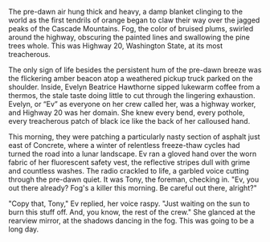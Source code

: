 The pre-dawn air hung thick and heavy, a damp blanket clinging to the world as the first tendrils of orange began to claw their way over the jagged peaks of the Cascade Mountains. Fog, the color of bruised plums, swirled around the highway, obscuring the painted lines and swallowing the pine trees whole. This was Highway 20, Washington State, at its most treacherous.

The only sign of life besides the persistent hum of the pre-dawn breeze was the flickering amber beacon atop a weathered pickup truck parked on the shoulder. Inside, Evelyn Beatrice Hawthorne sipped lukewarm coffee from a thermos, the stale taste doing little to cut through the lingering exhaustion. Evelyn, or “Ev” as everyone on her crew called her, was a highway worker, and Highway 20 was her domain. She knew every bend, every pothole, every treacherous patch of black ice like the back of her calloused hand.

This morning, they were patching a particularly nasty section of asphalt just east of Concrete, where a winter of relentless freeze-thaw cycles had turned the road into a lunar landscape. Ev ran a gloved hand over the worn fabric of her fluorescent safety vest, the reflective stripes dull with grime and countless washes. The radio crackled to life, a garbled voice cutting through the pre-dawn quiet. It was Tony, the foreman, checking in. "Ev, you out there already? Fog's a killer this morning. Be careful out there, alright?"

"Copy that, Tony," Ev replied, her voice raspy. "Just waiting on the sun to burn this stuff off. And, you know, the rest of the crew." She glanced at the rearview mirror, at the shadows dancing in the fog. This was going to be a long day.
